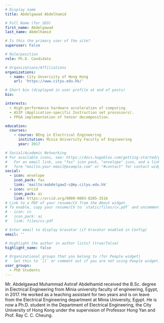 ```yaml
---
# Display name
title: Abdelgawad Abdelhamid 

# Full Name (for SEO)
first_name: Abdelgawad
last_name: Abdelhamid

# Is this the primary user of the site?
superuser: False

# Role/position
role: Ph.D. Candidate

# Organizations/Affiliations
organizations:
  - name: City Unverisity of Hong Kong
    url: 'https://www.cityu.edu.hk/'

# Short bio (displayed in user profile at end of posts)
bio: 

interests:
  - High-performance hardware acceleration of computing.
  - ASIP (Application-specific Instruction set processors).
  - FPGA implementation of tensor decomposition.

education:
  courses:
    - course: BEng in Electrical Engineering
      institution: Minia University Faculty of Engineering
      year: 2017

# Social/Academic Networking
# For available icons, see: https://docs.hugoblox.com/getting-started/page-builder/#icons
#   For an email link, use "fas" icon pack, "envelope" icon, and a link in the
#   form "mailto:your-email@example.com" or "#contact" for contact widget.
social:
  - icon: envelope
    icon_pack: fas
    link: 'mailto:mabdelgaw2-c@my.cityu.edu.hk'
  - icon: orcid
    icon_pack: ai
    link: https://orcid.org/0009-0003-8285-3516
# Link to a PDF of your resume/CV from the About widget.
# To enable, copy your resume/CV to `static/files/cv.pdf` and uncomment the lines below.
# - icon: cv
#   icon_pack: ai
#   link: files/cv.pdf

# Enter email to display Gravatar (if Gravatar enabled in Config)
email: ''

# Highlight the author in author lists? (true/false)
highlight_name: false

# Organizational groups that you belong to (for People widget)
#   Set this to `[]` or comment out if you are not using People widget.
user_groups:
  - PhD Students
---
```


Mr. Abdelgawad Muhammad Ashraf Abdelhamid received the B.Sc. degree in Electrical Engineering from Minia university faculty of engineering, Egypt, in 2017. He worked as a teaching assistant for two years and is on leave from the Electrical Engineering department at Minia University, Egypt. He is now a Ph.D. student in the Department of Electrical Engineering, the City University of Hong Kong under the supervision of Professor Hong Yan and Prof. Ray C. C. Cheung.
